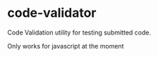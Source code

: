 # code-validator

Code Validation utility for testing submitted code.

Only works for javascript at the moment
